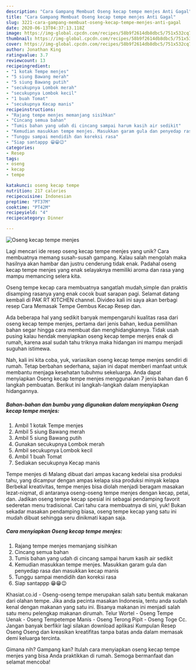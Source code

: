 ```yaml
---
description: "Cara Gampang Membuat Oseng kecap tempe menjes Anti Gagal"
title: "Cara Gampang Membuat Oseng kecap tempe menjes Anti Gagal"
slug: 3221-cara-gampang-membuat-oseng-kecap-tempe-menjes-anti-gagal
date: 2020-06-13T04:37:13.118Z
image: https://img-global.cpcdn.com/recipes/58b9f2614db8dbc5/751x532cq70/oseng-kecap-tempe-menjes-foto-resep-utama.jpg
thumbnail: https://img-global.cpcdn.com/recipes/58b9f2614db8dbc5/751x532cq70/oseng-kecap-tempe-menjes-foto-resep-utama.jpg
cover: https://img-global.cpcdn.com/recipes/58b9f2614db8dbc5/751x532cq70/oseng-kecap-tempe-menjes-foto-resep-utama.jpg
author: Jonathan King
ratingvalue: 3.7
reviewcount: 13
recipeingredient:
- "1 kotak Tempe menjes"
- "5 siung Bawang merah"
- "5 siung Bawang putih"
- "secukupnya Lombok merah"
- "secukupnya Lombok kecil"
- "1 buah Tomat"
- "secukupnya Kecap manis"
recipeinstructions:
- "Rajang tempe menjes memanjang sisihkan"
- "Cincang semua bahan"
- "Tumis bahan yang udah di cincang sampai harum kasih air sedikit"
- "Kemudian masukkan tempe menjes. Masukkan garam gula dan penyedap rasa dan masukkan kecap manis"
- "Tunggu sampai mendidih dan koreksi rasa"
- "Siap santappp 😁😁😉"
categories:
- Resep
tags:
- oseng
- kecap
- tempe

katakunci: oseng kecap tempe 
nutrition: 217 calories
recipecuisine: Indonesian
preptime: "PT37M"
cooktime: "PT42M"
recipeyield: "4"
recipecategory: Dinner

---
```



![Oseng kecap tempe menjes](https://img-global.cpcdn.com/recipes/58b9f2614db8dbc5/751x532cq70/oseng-kecap-tempe-menjes-foto-resep-utama.jpg)

Lagi mencari ide resep oseng kecap tempe menjes yang unik? Cara membuatnya memang susah-susah gampang. Kalau salah mengolah maka hasilnya akan hambar dan justru cenderung tidak enak. Padahal oseng kecap tempe menjes yang enak selayaknya memiliki aroma dan rasa yang mampu memancing selera kita.

Oseng tempe kecap cara membuatnya sangatlah mudah,simple dan praktis disamping rasanya yang enak cocok buat sarapan pagi. Selamat datang kembali di PAK RT KITCHEN channel. Divideo kali ini saya akan berbagi resep Cara Memasak Tempe Gembus Kecap Resep dan.

Ada beberapa hal yang sedikit banyak mempengaruhi kualitas rasa dari oseng kecap tempe menjes, pertama dari jenis bahan, kedua pemilihan bahan segar hingga cara membuat dan menghidangkannya. Tidak usah pusing kalau hendak menyiapkan oseng kecap tempe menjes enak di rumah, karena asal sudah tahu triknya maka hidangan ini mampu menjadi suguhan istimewa.


Nah, kali ini kita coba, yuk, variasikan oseng kecap tempe menjes sendiri di rumah. Tetap berbahan sederhana, sajian ini dapat memberi manfaat untuk membantu menjaga kesehatan tubuhmu sekeluarga. Anda dapat menyiapkan Oseng kecap tempe menjes menggunakan 7 jenis bahan dan 6 langkah pembuatan. Berikut ini langkah-langkah dalam menyiapkan hidangannya.

<!--inarticleads1-->

##### Bahan-bahan dan bumbu yang digunakan dalam menyiapkan Oseng kecap tempe menjes:

1. Ambil 1 kotak Tempe menjes
1. Ambil 5 siung Bawang merah
1. Ambil 5 siung Bawang putih
1. Gunakan secukupnya Lombok merah
1. Ambil secukupnya Lombok kecil
1. Ambil 1 buah Tomat
1. Sediakan secukupnya Kecap manis


Tempe menjes di Malang dibuat dari ampas kacang kedelai sisa produksi tahu, yang dicampur dengan ampas kelapa sisa produksi minyak kelapa Berbekal kreativitas, tempe menjes bisa diolah menjadi beragam masakan lezat-niqmat, di antaranya oseng-oseng tempe menjes dengan kecap, petai, dan. Jadikan oseng tempe kecap spesial ini sebagai pendamping favorit sederetan menu tradisional. Cari tahu cara membuatnya di sini, yuk! Bukan sekadar masakan pendamping biasa, oseng tempe kecap yang satu ini mudah dibuat sehingga seru dinikmati kapan saja. 

<!--inarticleads2-->

##### Cara menyiapkan Oseng kecap tempe menjes:

1. Rajang tempe menjes memanjang sisihkan
1. Cincang semua bahan
1. Tumis bahan yang udah di cincang sampai harum kasih air sedikit
1. Kemudian masukkan tempe menjes. Masukkan garam gula dan penyedap rasa dan masukkan kecap manis
1. Tunggu sampai mendidih dan koreksi rasa
1. Siap santappp 😁😁😉


Khasiat.co.id - Oseng-oseng tempe merupakan salah satu bentuk makanan dari olahan tempe. Jika anda pecinta masakan Indonesia, tentu anda sudah kenal dengan makanan yang satu ini. Bisanya makanan ini menjadi salah satu menu pelengkap makanan dirumah. Telur Wortel - Oseng Tempe Uenak - Oseng Tempetempe Manis - Oseng Terong Pipit - Oseng Toge Cc. Jangan banyak berfikir lagi silakan download aplikasi Kumpulan Resep Oseng Oseng dan kreasikan kreatifitas tanpa batas anda dalam memasak demi keluarga tercinta. 

Gimana nih? Gampang kan? Itulah cara menyiapkan oseng kecap tempe menjes yang bisa Anda praktikkan di rumah. Semoga bermanfaat dan selamat mencoba!
